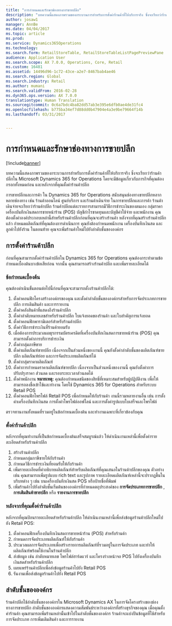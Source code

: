 ```yaml
---
title: "การกำหนดและรักษาช่องทางการขายปลีก"
description: "บทความนี้แสดงภาพรวมของกระบวนการสำหรับการตั้งค่าร้านค้าที่ให้บริการจริง ซึ่งจะเรียกว่าร้านค้าปลีกใน Microsoft Dynamics 365 for Operations โดยจะมีข้อมูลเกี่ยวกับภารกิจที่คุณต้องกรอกทั้งหมดก่อน และหลังจากที่คุณตั้งค่าร้านค้าปลีก"
author: josaw1
manager: AnnBe
ms.date: 04/04/2017
ms.topic: article
ms.prod: 
ms.service: Dynamics365Operations
ms.technology: 
ms.search.form: RetailStoreTable, RetailStoreTableListPagePreviewPane
audience: Application User
ms.search.scope: AX 7.0.0, Operations, Core, Retail
ms.custom: 16481
ms.assetid: 14496d96-1c72-43ce-a2e7-8467bab4ae46
ms.search.region: Global
ms.search.industry: Retail
ms.author: mumani
ms.search.validFrom: 2016-02-28
ms.dyn365.ops.version: AX 7.0.0
translationtype: Human Translation
ms.sourcegitcommit: 0c6a7bdc4ba82dd57ab3e395e6dfb0ae4de31fc4
ms.openlocfilehash: b775ba34ef7d88dd0b47904e4a3e9be79664f14b
ms.lasthandoff: 03/31/2017


---
```


# <a name="define-and-maintain-retail-channels"></a>การกำหนดและรักษาช่องทางการขายปลีก

[!include[banner](includes/banner.md)]


บทความนี้แสดงภาพรวมของกระบวนการสำหรับการตั้งค่าร้านค้าที่ให้บริการจริง ซึ่งจะเรียกว่าร้านค้าปลีกใน Microsoft Dynamics 365 for Operations โดยจะมีข้อมูลเกี่ยวกับภารกิจที่คุณต้องกรอกทั้งหมดก่อน และหลังจากที่คุณตั้งค่าร้านค้าปลีก

การขายปลีกและการค้า ใน Dynamics 365 for Operations สนับสนุนช่องทางขายปลีกหลากหลายช่องทาง เช่น ร้านค้าออนไลน์ ศูนย์บริการ และร้านค้าเดินจ่าย ในการขายปลีกและการค้า ร้านค้าเดินจ่ายจะเรียกว่าร้านค้าปลีก ร้านค้าปลีกแต่ละรายการสามารถมีวิธีการชำระเงินของตนเอง กลุ่มราคา เครื่องบันทึกเงินสดการขายหน้าร้าน (POS) บัญชีกำไรขาดทุนและบัญชีค่าใช้จ่าย และพนักงาน คุณต้องตั้งค่าองค์ประกอบเหล่านี้สำหรับร้านค้าปลีกก่อนที่คุณจะสร้างร้านค้า หลังจากที่คุณสร้างร้านค้าปลีกแล้ว กำหนดผลิตภัณฑ์ที่คุณต้องการดำเนินการ คุณยังต้องกำหนดพนักงาน เครื่องบันทึกเงินสด และลูกค้าไปยังร้าน ในตอนท้าย คุณจะเพิ่มร้านค้าใหม่ไปยังลำดับชั้นขององค์กร

## <a name="setting-up-retail-stores"></a>การตั้งค่าร้านค้าปลีก
ก่อนที่คุณสามารถตั้งค่าร้านค้าปลีกใน Dynamics 365 for Operations คุณต้องกระทำตามข้อกำหนดเบื้องต้นบางข้อเสียก่อน จากนั้น คุณสามารถสร้างร้านค้าปลีก และเพิ่มรายละเอียดได้

### <a name="prerequisites"></a>ข้อกำหนดเบื้องต้น

คุณต้องดำเนินขั้นตอนต่อไปนี้ก่อนที่คุณจะสามารถตั้งงร้านค้าปลีกได้:

1.  ตั้งค่าคอนฟิกโครงสร้างองค์กรของคุณ และตั้งค่าลำดับชั้นขององค์กรสำหรับการจัดประเภทการขายปลีก การเติมสินค้า และการรายงาน
2.  ตั้งค่าคลังสินค้าที่แสดงถึงร้านค้าปลีก
3.  ตั้งค่าลำดับหมายเลขสำหรับร้านค้าปลีก ใบแจ้งยอดของร้านค้า และใบสำคัญการแจ้งยอด
4.  ตั้งค่าคอนฟิกพารามิเตอร์สำหรับร้านค้าปลีก
5.  ตั้งค่าวิธีการชำระเงินที่ร้านค้ายอมรับ
6.  เมื่อต้องการประมวลผลธุรกรรมบัตรเครดิตที่เครื่องบันทึกเงินสดการขายหน้าร้าน (POS) คุณสามารถตั้งค่าการบริการชำระเงิน
7.  ตั้งค่ากลุ่มภาษีขาย
8.  ตั้งค่าผลิตภัณฑ์ขายปลีก เนื่องจากเป็นส่วนหนึ่งของงานนี้ คุณยังตั้งค่าลำดับชั้นของผลิตภัณฑ์ขายปลีก ผลิตภัณฑ์ย่อย และการจัดประเภทผลิตภัณฑ์ได้
9.  ตั้งค่ากลุ่มราคาผลิตภัณฑ์
10. ตั้งค่าการกำหนดราคาผลิตภัณฑ์ขายปลีก เนื่องจากเป็นส่วนหนึ่งของงานนี้ คุณยังตั้งค่าการปรับปรุงราคา ส่วนลด และรอบระยะเวลาส่วนลดได้
11. ตั้งค่าพนักงาน **หมายเหตุ:** คุณต้องกำหนดชนิดของสิทธิ์ที่เหมาะสมสำหรับผู้ปฏิบัติงาน เพื่อให้สามารถลงชื่อเข้าใช้และทำงาน โดยใช้ Dynamics 365 for Operations สำหรับระบบ Retail POS
12. ตั้งค่าคอนฟิกโพรไฟล์ Retail POS เพื่อกำหนดให้กับร้านค้า งานนี้รวมหลายงานอื่น เช่น การตั้งค่าเครื่องบันทึกเงินสด การตั้งค่าโพรไฟล์ออฟไลน์ และการตั้งค่ารูปแบบใบเสร็จและโพรไฟล์

ตรวจทานงานทั้งหมดที่รวมอยู่ในข้อกำหนดเบื้องต้น และทำงานเฉพาะที่เกี่ยวข้องกับคุณ

### <a name="set-up-a-retail-store"></a>ตั้งค่าร้านค้าปลีก

หลังจากที่คุณทำงานที่เป็นข้อกำหนดเบื้องต้นเสร็จสมบูรณ์แล้ว ให้ดำเนินงานเหล่านี้เพื่อตั้งค่ารายละเอียดสำหรับร้านค้าปลีก

1.  สร้างร้านค้าปลีก
2.  กำหนดกลุ่มภาษีขายให้กับร้านค้า
3.  กำหนดวิธีการชำระเงินที่ยอมรับให้กับร้านค้า
4.  เพิ่มรายละเอียดที่คำอธิบายผลิตภัณฑ์สำหรับผลิตภัณฑ์ที่คุณเสนอในร้านค้าปลีกของคุณ ตัวอย่างเช่น คุณสามารถเพิ่มรูปแบบ rich text และรูปภาพ รายละเอียดผลิตภัณฑ์เหล่านี้จะปรากฏขึ้นในบริบทต่าง ๆ เช่น บนเครื่องบันทึกเงินสด POS หรือป้ายชื่อที่พิมพ์
5.  เพิ่มร้านค้าไปยังลำดับชั้นเริ่มต้นขององค์กรที่กำหนดตถุประสงค์ของ **การจัดประเภทการขายปลีก** , **การเติมสินค้าขายปลีก** หรือ **รายงานการขายปลีก**

### <a name="after-you-set-up-a-retail-store"></a>หลังจากที่คุณตั้งค่าร้านค้าปลีก

หลังจากที่คุณป้อนรายละเอียดสำหรับร้านค้าปลีก ให้ดำเนินงานเหล่านี้เพื่อส่งข้อมูลร้านค้าปลีกใหม่ไปยัง Retail POS:

1.  ตั้งค่าคอนฟิกเครื่องบันทึกเงินสดการขายหน้าร้าน (POS) สำหรับร้านค้า
2.  กำหนดการจัดประเภทผลิตภัณฑ์ให้กับร้านค้า
3.  ประมวลผลการจัดประเภทเพื่อสร้างรายการผลิตภัณฑ์ที่รวมอยู่ในการจัดประเภท และทำให้ผลิตภัณฑ์พร้อมใช้งานในร้านค้าปลีก
4.  ส่งข้อมูล เช่น ลำดับหมายเลข โพรไฟล์ฮาร์ดแวร์ และโครงร่างหน้าจอ POS ไปยังเครื่องบันทึกเงินสดสำหรับร้านค้าปลีก
5.  เผยแพร่ร้านค้าปลีกเพื่อส่งข้อมูลร้านค้าไปยัง Retail POS
6.  รันงานเพื่อส่งข้อมูลร้านค้าไปยัง Retail POS

## <a name="organization-hierarchies"></a>ลำดับชั้นขององค์กร
ร้านค้าปลีกใช้ลำดับชั้นขององค์กรใน Microsoft Dynamics AX ในการจัดโครงสร้างของช่องทางการขายปลีก ลำดับชั้นขององค์กรแสดงความสัมพันธ์ระหว่างองค์กรที่สร้างธุรกิจของคุณ เมื่อคุณตั้งค่าร้านค้า คุณสามารถเพิ่มร้านเหล่านั้นเข้าไปในลำดับชั้นขององค์กร ร้านค้าจะแบ่งปันข้อมูลที่ใช้สำหรับการจัดประเภท การเพิ่มเติมสินค้า และการรายงาน




